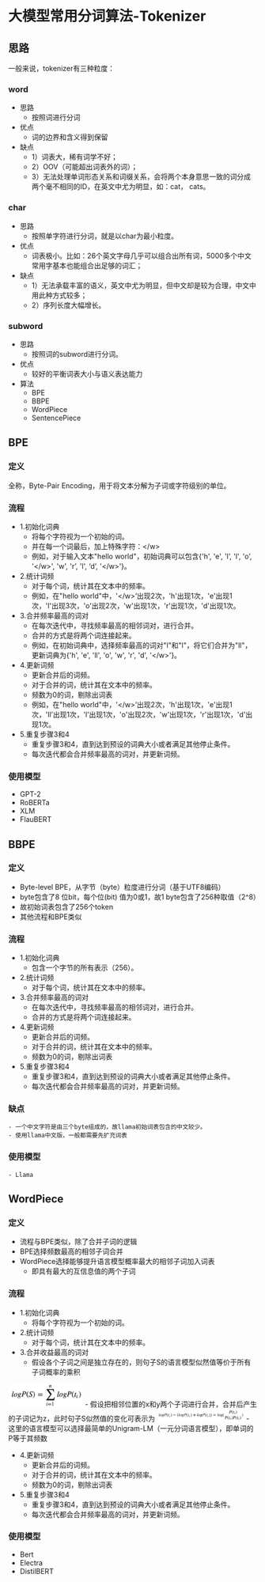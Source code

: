 # 大模型常用分词算法-Tokenizer



## 思路

一般来说，tokenizer有三种粒度：

### word
- 思路
    - 按照词进行分词
- 优点
    - 词的边界和含义得到保留
- 缺点
    - 1）词表大，稀有词学不好；
    - 2）OOV（可能超出词表外的词）；
    - 3）无法处理单词形态关系和词缀关系，会将两个本身意思一致的词分成两个毫不相同的ID，在英文中尤为明显，如：cat， cats。

### char
- 思路
    - 按照单字符进行分词，就是以char为最小粒度。
- 优点
    - 词表极小。比如：26个英文字母几乎可以组合出所有词，5000多个中文常用字基本也能组合出足够的词汇；
- 缺点
    - 1）无法承载丰富的语义，英文中尤为明显，但中文却是较为合理，中文中用此种方式较多；
    - 2）序列长度大幅增长。

### subword
- 思路
    - 按照词的subword进行分词。
- 优点
    - 较好的平衡词表大小与语义表达能力
- 算法
    - BPE
    - BBPE
    - WordPiece
    - SentencePiece



## BPE

### 定义
全称，Byte-Pair Encoding，用于将文本分解为子词或字符级别的单位。
### 流程
- 1.初始化词典
    - 将每个字符视为一个初始的词。
    - 并在每一个词最后，加上特殊字符：\</w>
    - 例如，对于输入文本"hello world"，初始词典可以包含{'h', 'e', 'l’, 'l', 'o’, '\</w>', 'w', 'r’, 'l', ‘d’, '\</w>'}。
- 2.统计词频
    - 对于每个词，统计其在文本中的频率。
    - 例如，在"hello world"中，'\</w>’出现2次，'h'出现1次，'e'出现1次，'l'出现3次，'o'出现2次，'w'出现1次，'r'出现1次，'d'出现1次。
- 3.合并频率最高的词对
    - 在每次迭代中，寻找频率最高的相邻词对，进行合并。
    - 合并的方式是将两个词连接起来。
    - 例如，在初始词典中，选择频率最高的词对"l"和"l"，将它们合并为"ll"，更新词典为{'h', 'e', 'll', 'o', 'w', 'r', 'd', '\</w>'}。
- 4.更新词频
    - 更新合并后的词频。
    - 对于合并的词，统计其在文本中的频率。
    - 频数为0的词，剔除出词表
    - 例如，在"hello world"中，'\</w>’出现2次，'h'出现1次，'e'出现1次，'ll’出现1次，'l’出现1次，'o'出现2次，'w'出现1次，'r'出现1次，'d'出现1次。
- 5.重复步骤3和4
    - 重复步骤3和4，直到达到预设的词典大小或者满足其他停止条件。
    - 每次迭代都会合并频率最高的词对，并更新词频。
### 使用模型
- GPT-2
- RoBERTa
- XLM
- FlauBERT


## BBPE
### 定义
- Byte-level BPE，从字节（byte）粒度进行分词（基于UTF8编码）
- byte包含了8 位bit，每个位(bit) 值为0或1，故1 byte包含了256种取值（2^8）
- 故初始词表包含了256个token
- 其他流程和BPE类似
### 流程
- 1.初始化词典
    - 包含一个字节的所有表示（256）。
- 2.统计词频
    - 对于每个词，统计其在文本中的频率。
- 3.合并频率最高的词对
    - 在每次迭代中，寻找频率最高的相邻词对，进行合并。
    - 合并的方式是将两个词连接起来。
- 4.更新词频
    - 更新合并后的词频。
    - 对于合并的词，统计其在文本中的频率。
    - 频数为0的词，剔除出词表
- 5.重复步骤3和4
    - 重复步骤3和4，直到达到预设的词典大小或者满足其他停止条件。
    - 每次迭代都会合并频率最高的词对，并更新词频。
### 缺点
    - 一个中文字符是由三个byte组成的，故llama初始词表包含的中文较少。
    - 使用llama中文版，一般都需要先扩充词表
### 使用模型
    - Llama


## WordPiece
### 定义
- 流程与BPE类似，除了合并子词的逻辑
- BPE选择频数最高的相邻子词合并
- WordPiece选择能够提升语言模型概率最大的相邻子词加入词表
    - 即具有最大的互信息值的两个子词
### 流程
- 1.初始化词典
    - 将每个字符视为一个初始的词。
- 2.统计词频
    - 对于每个词，统计其在文本中的频率。
- 3.合并收益最高的词对
    - 假设各个子词之间是独立存在的，则句子S的语言模型似然值等价于所有子词概率的乘积
<img src=https://github.com/wzzzd/LLM_Learning_Note/blob/main/img/model/tokenizer-wordpiece-func1.png width=30% />
    - 假设把相邻位置的x和y两个子词进行合并，合并后产生的子词记为z，此时句子S似然值的变化可表示为
<img src=https://github.com/wzzzd/LLM_Learning_Note/blob/main/img/model/tokenizer-wordpiece-func2.png width=35% />
    - 这里的语言模型可以选择最简单的Unigram-LM（一元分词语言模型），即单词的P等于其频数

- 4.更新词频
    - 更新合并后的词频。
    - 对于合并的词，统计其在文本中的频率。
    - 频数为0的词，剔除出词表
- 5.重复步骤3和4
    - 重复步骤3和4，直到达到预设的词典大小或者满足其他停止条件。
    - 每次迭代都会合并频率最高的词对，并更新词频。

### 使用模型
- Bert
- Electra
- DistilBERT





